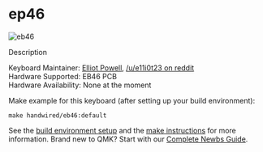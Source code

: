 # ep46

![eb46](https://i.imgur.com/)

Description

Keyboard Maintainer: [Elliot Powell](https://github.com/e11i0t23), [/u/e11i0t23 on reddit](https://reddit.com/u/e11i0t23)  
Hardware Supported: EB46 PCB  
Hardware Availability: None at the moment

Make example for this keyboard (after setting up your build environment):

    make handwired/eb46:default

See the [build environment setup](https://docs.qmk.fm/#/getting_started_build_tools) and the [make instructions](https://docs.qmk.fm/#/getting_started_make_guide) for more information. Brand new to QMK? Start with our [Complete Newbs Guide](https://docs.qmk.fm/#/newbs).
